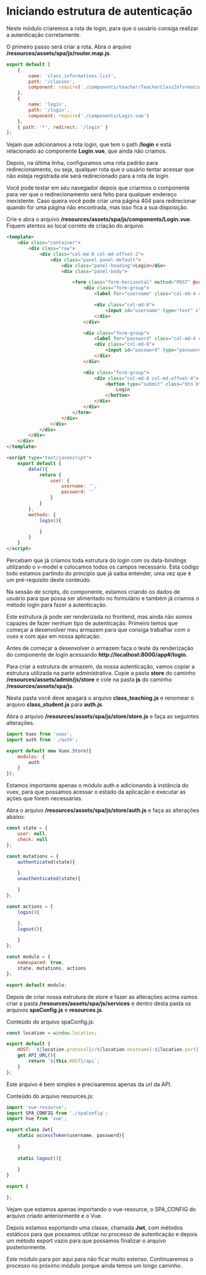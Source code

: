 # Iniciando estrutura de autenticação

Neste módulo criaremos a rota de login, para que o usuário consiga realizar a autenticação corretamente.

O primeiro passo será criar a rota. Abra o arquivo **/resources/assets/spa/js/router.map.js**.

```js
export default [
    {
        name: 'class_informations.list',
        path: '/classes',
        component: require('./components/teacher/TeacherClassInformationList.vue')
    },
    {
        name: 'login',
        path: '/login',
        component: require('./components/Login.vue')
    },
    { path: '*', redirect: '/login' }
];
```

Vejam que adicionamos a rota login, que tem o path **/login** e está relacionado ao componente **Login.vue**, que ainda não criamos.

Depois, na última linha, configuramos uma rota padrão para redirecionamento, ou seja, qualquer rota que o usuário tentar acessar que não esteja registrada ele será redirecionado para a rota de login.

Você pode testar em seu navegador depois que criarmos o componente para ver que o redirecionamento será feito para qualquer endereço inexistente. Caso queira você pode criar uma página 404 para redirecionar quando for uma página não encontrada, mas isso fica a sua disposição.

Crie e abra o arquivo **/resources/assets/spa/js/components/Login.vue**. Fiquem atentos ao local correto de criação do arquivo.

```html
<template>
    <div class="container">
        <div class="row">
            <div class="col-md-8 col-md-offset-2">
                <div class="panel panel-default">
                    <div class="panel-heading">Login</div>
                    <div class="panel-body">

                        <form class="form-horizontal" method="POST" @submit.prevent="login()">
                            <div class="form-group">
                                <label for="username" class="col-md-4 control-label">User</label>

                                <div class="col-md-6">
                                    <input id="username" type="text" class="form-control" name="username" required autofocus  v-model="user.username">
                                </div>
                            </div>

                            <div class="form-group">
                                <label for="password" class="col-md-4 control-label">Password</label>
                                <div class="col-md-6">
                                    <input id="password" type="password" class="form-control" name="password" required  v-model="user.password">
                                </div>
                            </div>

                            <div class="form-group">
                                <div class="col-md-8 col-md-offset-4">
                                    <button type="submit" class="btn btn-primary">
                                        Login
                                    </button>
                                </div>
                            </div>
                        </form>
                    </div>
                </div>
            </div>
        </div>
    </div>
</template>

<script type="text/javascript">
    export default {
        data(){
            return {
                user: {
                    username: '',
                    password: ''
                }
            }
        },
        methods: {
        	login(){

            }
        }
    }
</script>
```

Percebam que já criamos toda estrutura do login com os data-bindings utilizando o v-model e colocamos todos os campos necessário. Esta código todo estamos partindo do princípio que já saiba entender, uma vez que é um pré-requisito deste conteúdo.

Na sessão de scripts, do componente, estamos criando os dados de usuário para que possa ser alimentado no formulário e também já criamos o método login para fazer a autenticação.

Este estrutura já pode ser renderizada no frontend, mas ainda não somos capazes de fazer nenhum tipo de autenticação. Primeiro temos que começar a desenvolver meu armazem para que consiga trabalhar com o vuex e com ajax em nossa aplicação.

Antes de começar a desenvolver o armazem faça o teste da renderização do componente de login acessando **http://localhost:8000/app#/login**.

Para criar a estrutura de armazem, da nossa autenticação, vamos copiar a estrutura utilizada na parte administrativa. Copie a pasta **store** do caminho **/resources/assets/admin/js/store** e cole na pasta **js** do caminho **/resources/assets/spa/js**.

Nesta pasta você deve apagará o arquivo **class_teaching.js** e renomear o arquivo **class_student.js** para **auth.js**.

Abra o arquivo **/resources/assets/spa/js/store/store.js** e faça as seguintes alterações.

```js
import Vuex from 'vuex';
import auth from './auth';

export default new Vuex.Store({
    modules: {
        auth
    }
});
```

Estamos importante apenas o módulo auth e adicionando à instância do vuex, para que possamos acessar o estado da aplicação e executar as ações que forem necessárias.

Abra o arquivo **/resources/assets/spa/js/store/auth.js** e faça as alterações abaixo:

```js
const state = {
    user: null,
    check: null
};

const mutations = {
    authenticated(state){

    },
    unauthenticated(state){

    }
};

const actions = {
    login(){

    },
    logout(){

    }
};

const module = {
    namespaced: true,
    state, mutations, actions
};

export default module;
```

Depois de criar nossa estrutura de store e fazer as alterações acima vamos criar a pasta **/resources/assets/spa/js/services** e dentro desta pasta os arquivos **spaConfig.js** e **resources.js**.

Conteúdo do arquivo spaConfig.js:

```js
const location = window.location;

export default {
    HOST: `${location.protocol}//${location.hostname}:${location.port}`,
    get API_URL(){
        return `${this.HOST}/api`;
    }
};
```

Este arquivo é bem simples e precisaremos apenas da url da API.

Conteúdo do arquivo resources.js:

```js
import 'vue-resource';
import SPA_CONFIG from './spaConfig';
import Vue from 'vue';

export class Jwt{
    static accessToken(username, password){
        
    }
    
    static logout(){
        
    }
}

export {

};
```

Vejam que estamos apenas importando o vue-resource, o SPA_CONFIG do arquivo criado anteriormente e o Vue.

Depois estamos exportando uma classe, chamada **Jwt**, com métodos estáticos para que possamos utilizar no processo de autenticação e depois um método export vazio para que possamos finalizar o arquivo posteriormente.

Este módulo para por aqui para não ficar muito estenso. Continuaremos o processo no próximo módulo porque ainda temos um longo caminho.